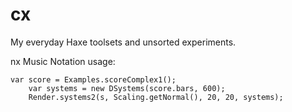 cx
==

My everyday Haxe toolsets and unsorted experiments. 


nx Music Notation usage:

  	var score = Examples.scoreComplex1();		
		var systems = new DSystems(score.bars, 600);
		Render.systems2(s, Scaling.getNormal(), 20, 20, systems);
